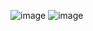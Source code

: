 ![image](https://user-images.githubusercontent.com/67218056/229775928-92be7e24-d6d7-455f-8e38-ede567e90302.png)
![image](https://user-images.githubusercontent.com/67218056/229776022-2f76cd42-d2cf-44b8-a202-da2e6a0495f9.png)

